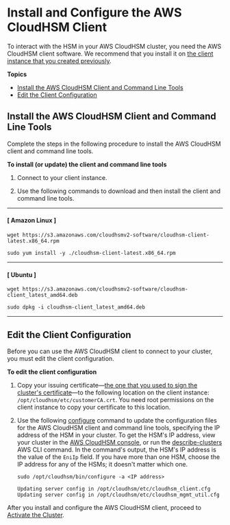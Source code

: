 # Install and Configure the AWS CloudHSM Client<a name="install-and-configure-client"></a>

To interact with the HSM in your AWS CloudHSM cluster, you need the AWS CloudHSM client software\. We recommend that you install it on [the client instance that you created previously](launch-client-instance.md)\. 

**Topics**
+ [Install the AWS CloudHSM Client and Command Line Tools](#install-client)
+ [Edit the Client Configuration](#edit-client-configuration)

## Install the AWS CloudHSM Client and Command Line Tools<a name="install-client"></a>

Complete the steps in the following procedure to install the AWS CloudHSM client and command line tools\.

**To install \(or update\) the client and command line tools**

1. Connect to your client instance\.

1. Use the following commands to download and then install the client and command line tools\.

------
#### [ Amazon Linux ]

   ```
   wget https://s3.amazonaws.com/cloudhsmv2-software/cloudhsm-client-latest.x86_64.rpm
   ```

   ```
   sudo yum install -y ./cloudhsm-client-latest.x86_64.rpm
   ```

------
#### [ Ubuntu ]

   ```
   wget https://s3.amazonaws.com/cloudhsmv2-software/cloudhsm-client_latest_amd64.deb
   ```

   ```
   sudo dpkg -i cloudhsm-client_latest_amd64.deb
   ```

------

## Edit the Client Configuration<a name="edit-client-configuration"></a>

Before you can use the AWS CloudHSM client to connect to your cluster, you must edit the client configuration\. 

**To edit the client configuration**

1. Copy your issuing certificate—[the one that you used to sign the cluster's certificate](initialize-cluster.md#sign-csr)—to the following location on the client instance: `/opt/cloudhsm/etc/customerCA.crt`\. You need root permissions on the client instance to copy your certificate to this location\. 

1. Use the following [configure](configure-tool.md) command to update the configuration files for the AWS CloudHSM client and command line tools, specifying the IP address of the HSM in your cluster\. To get the HSM's IP address, view your cluster in the [AWS CloudHSM console](https://console.aws.amazon.com/cloudhsm/), or run the [describe\-clusters](http://docs.aws.amazon.com/cli/latest/reference/cloudhsmv2/describe-clusters.html) AWS CLI command\. In the command's output, the HSM's IP address is the value of the `EniIp` field\. If you have more than one HSM, choose the IP address for any of the HSMs; it doesn't matter which one\. 

   ```
   sudo /opt/cloudhsm/bin/configure -a <IP address>
   	
   Updating server config in /opt/cloudhsm/etc/cloudhsm_client.cfg
   Updating server config in /opt/cloudhsm/etc/cloudhsm_mgmt_util.cfg
   ```

After you install and configure the AWS CloudHSM client, proceed to [Activate the Cluster](activate-cluster.md)\. 